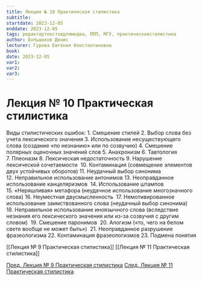 ```yaml
---
title: Лекция № 10 Практическая стилистика
subtitle:
startdate: 2023-12-05
enddate: 2023-12-05
tags: редактортекстовдлямедиа, ППП, МГУ, практическаястилистика
author: Большаков Денис
lecturer: Гурова Евгения Константиновна
book:
date: 2023-12-05
var1:
var2:
var3:
---
```

# Лекция № 10 Практическая стилистика

Виды стилистических ошибок:
1. Смешение стилей
2. Выбор слова без учета лексического значения
3. Использование несуществующего слова (создание «по незнанию» или по созвучию)
4. Смешение полярных оценочных значений слов
5. Анахронизм
6. Тавтология
7. Плеоназм
8. Лексическая недостаточность
9. Нарушение лексической сочетаемости 
10. Контаминация (совмещение элементов двух устойчивых оборотов)
11. Неудачный выбор синонима  
12. Неправильное использование антонимов
13. Неоправданное использование канцеляризмов 
14. Использование штампов
15. «Неряшливая» метафора (неудачное использование многозначного слова)
16. Неуместная двусмысленность 
17. Немотивированное использование заимствованного слова (неудачный выбор синонима) 
18. Неправильное использование иноязычного слова (вследствие незнания его лексического значения или из-за созвучия с другим словом) 
19. Смешение паронимов 
20. Алогизм («то, чего на белом свете вообще не может быть») 
21. Неоправданное разрушение фразеологизма
22. Контаминация фразеологизмов
23. Подмена понятия



[[Лекция № 9 Практическая стилистика]] [[Лекция № 11 Практическая стилистика]]

[Пред. Лекция № 9 Практическая стилистика](https://github.com/denisbolshakoff/MSU/blob/main/Практическая%20стилистика/Лекция%20№%209%20Практическая%20стилистика.md)     [След. Лекция № 11 Практическая стилистика](https://github.com/denisbolshakoff/MSU/blob/main/Практическая%20стилистика/Лекция%20№%2011%20Практическая%20стилистика.md)